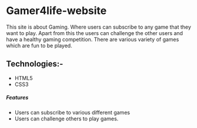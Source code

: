 # Gamer4life-website
This site is about Gaming. Where users can subscribe to any game that they want to play. Apart from this the users can challenge the other users and have a healthy gaming competition. There are various variety of games which are fun to be played.

## Technologies:-
- HTML5
- CSS3

##### Features
- Users can subscribe to various different games
- Users can challenge others to play games.